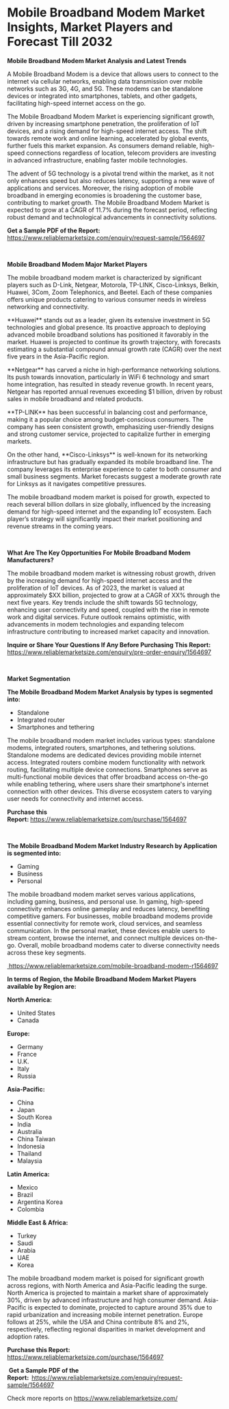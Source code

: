 <p><h1>Mobile Broadband Modem Market Insights, Market Players and Forecast Till 2032</h1></p><p><strong>Mobile Broadband Modem Market Analysis and Latest Trends</strong></p>
<p><p>A Mobile Broadband Modem is a device that allows users to connect to the internet via cellular networks, enabling data transmission over mobile networks such as 3G, 4G, and 5G. These modems can be standalone devices or integrated into smartphones, tablets, and other gadgets, facilitating high-speed internet access on the go. </p><p>The Mobile Broadband Modem Market is experiencing significant growth, driven by increasing smartphone penetration, the proliferation of IoT devices, and a rising demand for high-speed internet access. The shift towards remote work and online learning, accelerated by global events, further fuels this market expansion. As consumers demand reliable, high-speed connections regardless of location, telecom providers are investing in advanced infrastructure, enabling faster mobile technologies.</p><p>The advent of 5G technology is a pivotal trend within the market, as it not only enhances speed but also reduces latency, supporting a new wave of applications and services. Moreover, the rising adoption of mobile broadband in emerging economies is broadening the customer base, contributing to market growth. The Mobile Broadband Modem Market is expected to grow at a CAGR of 11.7% during the forecast period, reflecting robust demand and technological advancements in connectivity solutions.</p></p>
<p><strong>Get a Sample PDF of the Report:&nbsp;</strong> <a href="https://www.reliablemarketsize.com/enquiry/request-sample/1564697?utm_campaign=2478&utm_medium=2&utm_source=Github&utm_content=ia&utm_term=11022025&utm_id=mobile-broadband-modem">https://www.reliablemarketsize.com/enquiry/request-sample/1564697</a></p>
<p>&nbsp;</p>
<p><strong>Mobile Broadband Modem Major Market Players</strong></p>
<p><p>The mobile broadband modem market is characterized by significant players such as D-Link, Netgear, Motorola, TP-LINK, Cisco-Linksys, Belkin, Huawei, 3Com, Zoom Telephonics, and Beetel. Each of these companies offers unique products catering to various consumer needs in wireless networking and connectivity.</p><p>**Huawei** stands out as a leader, given its extensive investment in 5G technologies and global presence. Its proactive approach to deploying advanced mobile broadband solutions has positioned it favorably in the market. Huawei is projected to continue its growth trajectory, with forecasts estimating a substantial compound annual growth rate (CAGR) over the next five years in the Asia-Pacific region.</p><p>**Netgear** has carved a niche in high-performance networking solutions. Its push towards innovation, particularly in WiFi 6 technology and smart home integration, has resulted in steady revenue growth. In recent years, Netgear has reported annual revenues exceeding $1 billion, driven by robust sales in mobile broadband and related products.</p><p>**TP-LINK** has been successful in balancing cost and performance, making it a popular choice among budget-conscious consumers. The company has seen consistent growth, emphasizing user-friendly designs and strong customer service, projected to capitalize further in emerging markets.</p><p>On the other hand, **Cisco-Linksys** is well-known for its networking infrastructure but has gradually expanded its mobile broadband line. The company leverages its enterprise experience to cater to both consumer and small business segments. Market forecasts suggest a moderate growth rate for Linksys as it navigates competitive pressures.</p><p>The mobile broadband modem market is poised for growth, expected to reach several billion dollars in size globally, influenced by the increasing demand for high-speed internet and the expanding IoT ecosystem. Each player’s strategy will significantly impact their market positioning and revenue streams in the coming years.</p></p>
<p>&nbsp;</p>
<p><strong>What Are The Key Opportunities For Mobile Broadband Modem Manufacturers?</strong></p>
<p><p>The mobile broadband modem market is witnessing robust growth, driven by the increasing demand for high-speed internet access and the proliferation of IoT devices. As of 2023, the market is valued at approximately $XX billion, projected to grow at a CAGR of XX% through the next five years. Key trends include the shift towards 5G technology, enhancing user connectivity and speed, coupled with the rise in remote work and digital services. Future outlook remains optimistic, with advancements in modem technologies and expanding telecom infrastructure contributing to increased market capacity and innovation.</p></p>
<p><strong>Inquire or Share Your Questions If Any Before Purchasing This Report:</strong> <a href="https://www.reliablemarketsize.com/enquiry/pre-order-enquiry/1564697?utm_campaign=2478&utm_medium=2&utm_source=Github&utm_content=ia&utm_term=11022025&utm_id=mobile-broadband-modem">https://www.reliablemarketsize.com/enquiry/pre-order-enquiry/1564697</a></p>
<p>&nbsp;</p>
<p><strong>Market Segmentation</strong></p>
<p><strong>The Mobile Broadband Modem Market Analysis by types is segmented into:</strong></p>
<p><ul><li>Standalone</li><li>Integrated router</li><li>Smartphones and tethering</li></ul></p>
<p><p>The mobile broadband modem market includes various types: standalone modems, integrated routers, smartphones, and tethering solutions. Standalone modems are dedicated devices providing mobile internet access. Integrated routers combine modem functionality with network routing, facilitating multiple device connections. Smartphones serve as multi-functional mobile devices that offer broadband access on-the-go while enabling tethering, where users share their smartphone's internet connection with other devices. This diverse ecosystem caters to varying user needs for connectivity and internet access.</p></p>
<p><strong>Purchase this Report:&nbsp;</strong><a href="https://www.reliablemarketsize.com/purchase/1564697?utm_campaign=2478&utm_medium=2&utm_source=Github&utm_content=ia&utm_term=11022025&utm_id=mobile-broadband-modem">https://www.reliablemarketsize.com/purchase/1564697</a></p>
<p>&nbsp;</p>
<p><strong>The Mobile Broadband Modem Market Industry Research by Application is segmented into:</strong></p>
<p><ul><li>Gaming</li><li>Business</li><li>Personal</li></ul></p>
<p><p>The mobile broadband modem market serves various applications, including gaming, business, and personal use. In gaming, high-speed connectivity enhances online gameplay and reduces latency, benefiting competitive gamers. For businesses, mobile broadband modems provide essential connectivity for remote work, cloud services, and seamless communication. In the personal market, these devices enable users to stream content, browse the internet, and connect multiple devices on-the-go. Overall, mobile broadband modems cater to diverse connectivity needs across these key segments.</p></p>
<p><a href="https://www.reliablemarketsize.com/mobile-broadband-modem-r1564697?utm_campaign=2478&utm_medium=2&utm_source=Github&utm_content=ia&utm_term=11022025&utm_id=mobile-broadband-modem">&nbsp;https://www.reliablemarketsize.com/mobile-broadband-modem-r1564697</a></p>
<p><strong>In terms of Region, the Mobile Broadband Modem Market Players available by Region are:</strong></p>
<p>
    <p> <strong> North America: </strong>
        <ul>
            <li>United States</li>
            <li>Canada</li>
        </ul>
        </p> 
    <p> <strong> Europe: </strong>
        <ul>
            <li>Germany</li>
            <li>France</li>
            <li>U.K.</li>
            <li>Italy</li>
            <li>Russia</li>
        </ul>
        </p> 
    <p> <strong> Asia-Pacific: </strong>
        <ul>
            <li>China</li>
            <li>Japan</li>
            <li>South Korea</li>
            <li>India</li>
            <li>Australia</li>
            <li>China Taiwan</li>
            <li>Indonesia</li>
            <li>Thailand</li>
            <li>Malaysia</li>
        </ul>
        </p> 
    <p> <strong> Latin America: </strong>
        <ul>
            <li>Mexico</li>
            <li>Brazil</li>
            <li>Argentina Korea</li>
            <li>Colombia</li>
        </ul>
        </p> 
    <p> <strong> Middle East & Africa: </strong>
        <ul>
            <li>Turkey</li>
            <li>Saudi</li>
            <li>Arabia</li>
            <li>UAE</li>
            <li>Korea</li>
        </ul>
    </p>
    </p>
<p><p>The mobile broadband modem market is poised for significant growth across regions, with North America and Asia-Pacific leading the surge. North America is projected to maintain a market share of approximately 30%, driven by advanced infrastructure and high consumer demand. Asia-Pacific is expected to dominate, projected to capture around 35% due to rapid urbanization and increasing mobile internet penetration. Europe follows at 25%, while the USA and China contribute 8% and 2%, respectively, reflecting regional disparities in market development and adoption rates.</p></p>
<p><strong>Purchase this Report: </strong><a href="https://www.reliablemarketsize.com/purchase/1564697?utm_campaign=2478&utm_medium=2&utm_source=Github&utm_content=ia&utm_term=11022025&utm_id=mobile-broadband-modem">https://www.reliablemarketsize.com/purchase/1564697</a></p>
<p>&nbsp;<strong>Get a Sample PDF of the Report:&nbsp;&nbsp;</strong><a href="https://www.reliablemarketsize.com/enquiry/request-sample/1564697?utm_campaign=2478&utm_medium=2&utm_source=Github&utm_content=ia&utm_term=11022025&utm_id=mobile-broadband-modem">https://www.reliablemarketsize.com/enquiry/request-sample/1564697</a></p>
<p><strong></strong></p>
<p>Check more reports on <a href="https://www.reliablemarketsize.com/?utm_campaign=2478&utm_medium=2&utm_source=Github&utm_content=ia&utm_term=11022025&utm_id=mobile-broadband-modem">https://www.reliablemarketsize.com/</a></p>